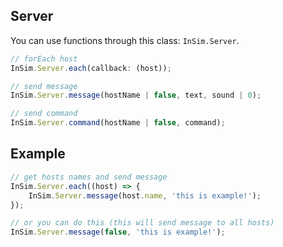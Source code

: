 ## Server
You can use functions through this class: `InSim.Server`. 
```js
// forEach host
InSim.Server.each(callback: (host));

// send message
InSim.Server.message(hostName | false, text, sound | 0);

// send command
InSim.Server.command(hostName | false, command);
```

## Example
```js
// get hosts names and send message
InSim.Server.each((host) => {
    InSim.Server.message(host.name, 'this is example!');
});

// or you can do this (this will send message to all hosts)
InSim.Server.message(false, 'this is example!');
```